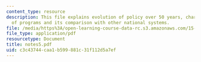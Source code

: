 ```yaml
---
content_type: resource
description: This file explains evolution of policy over 50 years, characteristics
  of programs and its comparison with other national systems.
file: /media/https%3A/open-learning-course-data-rc.s3.amazonaws.com/15-677j-urban-labor-markets-and-employment-policy-spring-2005/c3c43744caa1b599881c31f112d5a7ef_notes5.pdf
file_type: application/pdf
resourcetype: Document
title: notes5.pdf
uid: c3c43744-caa1-b599-881c-31f112d5a7ef
---
```

